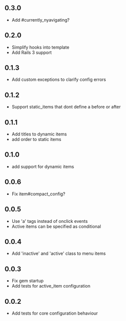 0.3.0
-----
* Add #currently_nyavigating?

0.2.0
-----
* Simplify hooks into template
* Add Rails 3 support

0.1.3
-----
* Add custom exceptions to clarify config errors

0.1.2
-----
* Support static_items that dont define a before or after

0.1.1
-----
* Add titles to dynamic items
* add order to static items

0.1.0
-----
* add support for dynamic items

0.0.6
-----
* Fix item#compact_config?

0.0.5
-----
* Use 'a' tags instead of onclick events
* Active items can be specified as conditional

0.0.4
-----
* Add 'inactive' and 'active' class to menu items

0.0.3
-----
* Fix gem startup
* Add tests for active_item configuration

0.0.2
-----
* Add tests for core configuration behaviour
